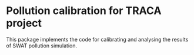 # Pollution calibration for TRACA project
This package implements the code for calibrating and analysing the results of SWAT pollution simulation.

